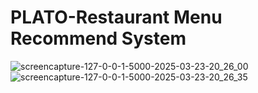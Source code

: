 # PLATO-Restaurant Menu Recommend System
![screencapture-127-0-0-1-5000-2025-03-23-20_26_00](https://github.com/user-attachments/assets/9d121778-29c3-49ba-ba6a-30ee9b2a39fe)
![screencapture-127-0-0-1-5000-2025-03-23-20_26_35](https://github.com/user-attachments/assets/ab7a415b-5971-4a48-a4c2-85b48a7de18b)

